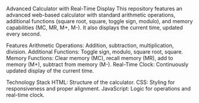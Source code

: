 Advanced Calculator with Real-Time Display
This repository features an advanced web-based calculator with standard arithmetic operations, additional functions (square root, square, toggle sign, modulo), and memory capabilities (MC, MR, M+, M-). 
It also displays the current time, updated every second.

Features
Arithmetic Operations: Addition, subtraction, multiplication, division.
Additional Functions: Toggle sign, modulo, square root, square.
Memory Functions: Clear memory (MC), recall memory (MR), add to memory (M+), subtract from memory (M-).
Real-Time Clock: Continuously updated display of the current time.

Technology Stack
HTML: Structure of the calculator.
CSS: Styling for responsiveness and proper alignment.
JavaScript: Logic for operations and real-time clock.
